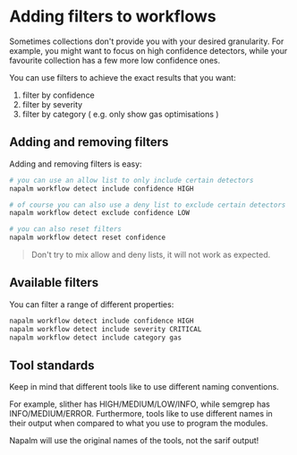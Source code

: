 # Adding filters to workflows

Sometimes collections don't provide you with your desired granularity. For example, you might want to focus
on high confidence detectors, while your favourite collection has a few more low confidence ones.

You can use filters to achieve the exact results that you want:
1. filter by confidence
2. filter by severity
3. filter by category ( e.g. only show gas optimisations )


## Adding and removing filters

Adding and removing filters is easy:
```bash
# you can use an allow list to only include certain detectors
napalm workflow detect include confidence HIGH

# of course you can also use a deny list to exclude certain detectors
napalm workflow detect exclude confidence LOW

# you can also reset filters
napalm workflow detect reset confidence
```

> Don't try to mix allow and deny lists, it will not work as expected.


## Available filters
You can filter a range of different properties:
```bash
napalm workflow detect include confidence HIGH
napalm workflow detect include severity CRITICAL
napalm workflow detect include category gas
```

## Tool standards

Keep in mind that different tools like to use different naming conventions.

For example, slither has HIGH/MEDIUM/LOW/INFO, while semgrep has INFO/MEDIUM/ERROR. Furthermore, tools like to use
different names in their output when compared to what you use to program the modules.

Napalm will use the original names of the tools, not the sarif output!

